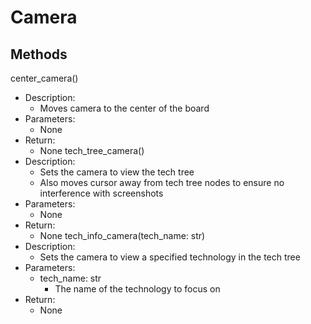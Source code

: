 # Camera
## Methods
center_camera()
- Description:
    - Moves camera to the center of the board
- Parameters:
    - None
- Return:
    - None
tech_tree_camera()
- Description:
    - Sets the camera to view the tech tree
    - Also moves cursor away from tech tree nodes to ensure no interference with screenshots
- Parameters:
    - None
- Return:
    - None
tech_info_camera(tech_name: str)
- Description:
    - Sets the camera to view a specified technology in the tech tree
- Parameters:
    - tech_name: str
        - The name of the technology to focus on
- Return:
    - None